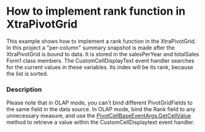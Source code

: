 # How to implement rank function in XtraPivotGrid


<p>This example shows how to implement a rank function in the XtraPivotGrid. In this project a "per-column" summary snapshot is made after the XtraPivotGrid is bound to data. It is stored in the salesPerYear and totalSales Form1 class members. The CustomCellDisplayText event handler searches for the current values in these variables. Its index will be its rank, because the list is sorted.</p>


<h3>Description</h3>

<p>Please note that in OLAP mode, you can&#39;t bind different PivotGridFields to the same field in the data source. In OLAP mode, bind the Rank field to any unnecessary measure, and use the <a href="http://documentation.devexpress.com/#WindowsForms/DevExpressXtraPivotGridPivotCellBaseEventArgs_GetCellValuetopic6">PivotCellBaseEventArgs.GetCellValue</a> method to retrieve a value within the CustomCellDisplaytext event handler.</p>

<br/>


